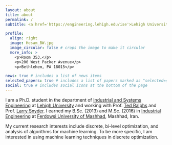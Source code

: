 ```yaml
---
layout: about
title: about
permalink: /
subtitle: <a href='https://engineering.lehigh.edu/ise'>Lehigh University</a>. 200 W Packer Ave, Bethlehem, PA 18015.

profile:
  align: right
  image: Hesam_BW.jpg
  image_circular: false # crops the image to make it circular
  more_info: >
    <p>Room 353,</p>
    <p>200 West Packer Avenue</p>
    <p>Bethlehem, PA 18015</p>

news: true # includes a list of news items
selected_papers: true # includes a list of papers marked as "selected={true}"
social: true # includes social icons at the bottom of the page
---
```



I am a Ph.D. student in the department of [Industrial and Systems Engineering](https://engineering.lehigh.edu/ise) at [Lehigh University](https://www.lehigh.edu/) and working with Prof. [Ted Ralphs](https://coral.ise.lehigh.edu/~ted/) and Prof. [Larry Snyder](https://engineering.lehigh.edu/faculty/lawrence-v-snyder). I earned my B.Sc. (2013) and M.Sc. (2016) in [Industrial Engineering](https://inde.um.ac.ir/index.php?lang=en) at [Ferdowsi University of Mashhad](https://en.um.ac.ir/), Mashhad, Iran.

My current research interests include discrete, bi-level optimization, and analysis of algorithms for machine learning. To be more specific, I am interested in using machine learning techniques in discrete optimization. 


